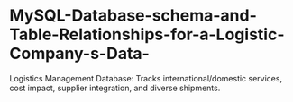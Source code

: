 # MySQL-Database-schema-and-Table-Relationships-for-a-Logistic-Company-s-Data-
Logistics Management Database: Tracks international/domestic services, cost impact, supplier integration, and diverse shipments.
